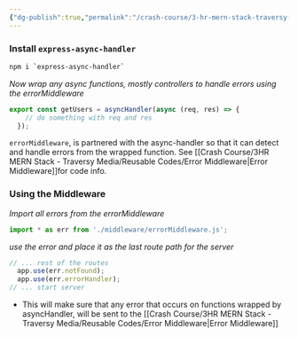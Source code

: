 ```yaml
---
{"dg-publish":true,"permalink":"/crash-course/3-hr-mern-stack-traversy-media/1-3-async-handler/","noteIcon":""}
---
```


### Install `express-async-handler`

```sh
npm i `express-async-handler`
```

*Now wrap any async functions, mostly controllers to handle errors using the errorMiddleware*
```js
export const getUsers = asyncHandler(async (req, res) => {
    // do something with req and res
  });
```

`errorMiddleware`, is partnered with the async-handler so that it can detect and handle errors from the wrapped function.
See [[Crash Course/3HR MERN Stack - Traversy Media/Reusable Codes/Error Middleware\|Error Middleware]]for code info.

### Using the Middleware

*Import all errors from the errorMiddleware*
```js
import * as err from './middleware/errorMiddleware.js';
```

*use the error and place it as the last route path for the server*
```js
// ... rest of the routes
  app.use(err.notFound);
  app.use(err.errorHandler);
// ... start server
```

- This will make sure that any error that occurs on functions wrapped by asyncHandler, will be sent to the [[Crash Course/3HR MERN Stack - Traversy Media/Reusable Codes/Error Middleware\|Error Middleware]]